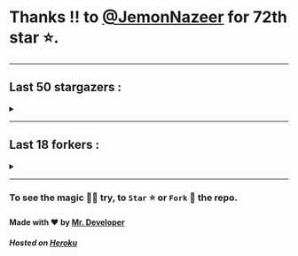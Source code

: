 # Thanks !! to [@JemonNazeer](https://github.com/JemonNazeer) for 72th star ⭐.
---

## Last 50 stargazers :
<details><summary></summary>

| No. | Profile Pic | Username | Star Number ⭐ |
| :---: | :---: | :---: | :---: |
| 1. | <img src='https://avatars.githubusercontent.com/u/85750096?v=4'> | [@JemonNazeer](https://github.com/JemonNazeer) | 72 |
| 2. | <img src='https://avatars.githubusercontent.com/u/106221089?v=4'> | [@ItzKingz](https://github.com/ItzKingz) | 71 |
| 3. | <img src='https://avatars.githubusercontent.com/u/45626125?v=4'> | [@fhkong](https://github.com/fhkong) | 70 |
| 4. | <img src='https://avatars.githubusercontent.com/u/32560442?v=4'> | [@mrdrivingduck](https://github.com/mrdrivingduck) | 69 |
| 5. | <img src='https://avatars.githubusercontent.com/u/105053471?v=4'> | [@Sharmaps1757](https://github.com/Sharmaps1757) | 68 |
| 6. | <img src='https://avatars.githubusercontent.com/u/87847004?v=4'> | [@Hesenovhuseyn](https://github.com/Hesenovhuseyn) | 67 |
| 7. | <img src='https://avatars.githubusercontent.com/u/104765453?v=4'> | [@youssefnasef](https://github.com/youssefnasef) | 66 |
| 8. | <img src='https://avatars.githubusercontent.com/u/105335749?v=4'> | [@spideyboyaman](https://github.com/spideyboyaman) | 65 |
| 9. | <img src='https://avatars.githubusercontent.com/u/60040629?v=4'> | [@JD906](https://github.com/JD906) | 64 |
| 10. | <img src='https://avatars.githubusercontent.com/u/95572329?v=4'> | [@JoelBobanOffline](https://github.com/JoelBobanOffline) | 63 |
| 11. | <img src='https://avatars.githubusercontent.com/u/86429222?v=4'> | [@arun017s](https://github.com/arun017s) | 62 |
| 12. | <img src='https://avatars.githubusercontent.com/u/66241829?v=4'> | [@AwayJob](https://github.com/AwayJob) | 61 |
| 13. | <img src='https://avatars.githubusercontent.com/u/77918734?v=4'> | [@yourtulloh](https://github.com/yourtulloh) | 60 |
| 14. | <img src='https://avatars.githubusercontent.com/u/92523621?v=4'> | [@omiragk05](https://github.com/omiragk05) | 59 |
| 15. | <img src='https://avatars.githubusercontent.com/u/82395901?v=4'> | [@rakeshyt](https://github.com/rakeshyt) | 58 |
| 16. | <img src='https://avatars.githubusercontent.com/u/87684559?v=4'> | [@Meliodas-Demonking](https://github.com/Meliodas-Demonking) | 57 |
| 17. | <img src='https://avatars.githubusercontent.com/u/86404384?v=4'> | [@eaustin6](https://github.com/eaustin6) | 56 |
| 18. | <img src='https://avatars.githubusercontent.com/u/9571025?v=4'> | [@junedkh](https://github.com/junedkh) | 55 |
| 19. | <img src='https://avatars.githubusercontent.com/u/68769346?v=4'> | [@rajput-hemant](https://github.com/rajput-hemant) | 54 |
| 20. | <img src='https://avatars.githubusercontent.com/u/16763276?v=4'> | [@K4CZP3R](https://github.com/K4CZP3R) | 53 |
| 21. | <img src='https://avatars.githubusercontent.com/u/36649395?v=4'> | [@airsquared](https://github.com/airsquared) | 52 |
| 22. | <img src='https://avatars.githubusercontent.com/u/86813581?v=4'> | [@ImDarkLK](https://github.com/ImDarkLK) | 51 |
| 23. | <img src='https://avatars.githubusercontent.com/u/96438111?v=4'> | [@Gishankrishka2](https://github.com/Gishankrishka2) | 50 |
| 24. | <img src='https://avatars.githubusercontent.com/u/85282650?v=4'> | [@Malith-Rukshan](https://github.com/Malith-Rukshan) | 49 |
| 25. | <img src='https://avatars.githubusercontent.com/u/10355528?v=4'> | [@Lesmiscore](https://github.com/Lesmiscore) | 48 |
| 26. | <img src='https://avatars.githubusercontent.com/u/51000885?v=4'> | [@xK4m3l](https://github.com/xK4m3l) | 47 |
| 27. | <img src='https://avatars.githubusercontent.com/u/60372320?v=4'> | [@antoine-lombardo](https://github.com/antoine-lombardo) | 46 |
| 28. | <img src='https://avatars.githubusercontent.com/u/90955030?v=4'> | [@SPECT3R-69](https://github.com/SPECT3R-69) | 45 |
| 29. | <img src='https://avatars.githubusercontent.com/u/89269794?v=4'> | [@svc64](https://github.com/svc64) | 44 |
| 30. | <img src='https://avatars.githubusercontent.com/u/36570169?v=4'> | [@ClementCastel](https://github.com/ClementCastel) | 43 |
| 31. | <img src='https://avatars.githubusercontent.com/u/41164942?v=4'> | [@rk134](https://github.com/rk134) | 42 |
| 32. | <img src='https://avatars.githubusercontent.com/u/16743370?v=4'> | [@megapro17](https://github.com/megapro17) | 41 |
| 33. | <img src='https://avatars.githubusercontent.com/u/33972938?v=4'> | [@pandamoon21](https://github.com/pandamoon21) | 40 |
| 34. | <img src='https://avatars.githubusercontent.com/u/85753037?v=4'> | [@manifesto1](https://github.com/manifesto1) | 39 |
| 35. | <img src='https://avatars.githubusercontent.com/u/65109659?v=4'> | [@Notaghost9997](https://github.com/Notaghost9997) | 38 |
| 36. | <img src='https://avatars.githubusercontent.com/u/83270075?v=4'> | [@gamer191](https://github.com/gamer191) | 37 |
| 37. | <img src='https://avatars.githubusercontent.com/u/73080587?v=4'> | [@XMYSTERlOUSX](https://github.com/XMYSTERlOUSX) | 36 |
| 38. | <img src='https://avatars.githubusercontent.com/u/17056564?v=4'> | [@0x3c3e](https://github.com/0x3c3e) | 35 |
| 39. | <img src='https://avatars.githubusercontent.com/u/20133621?v=4'> | [@NitroFuN](https://github.com/NitroFuN) | 34 |
| 40. | <img src='https://avatars.githubusercontent.com/u/482367?v=4'> | [@nyuszika7h](https://github.com/nyuszika7h) | 33 |
| 41. | <img src='https://avatars.githubusercontent.com/u/84174959?v=4'> | [@S4TyEndRa](https://github.com/S4TyEndRa) | 32 |
| 42. | <img src='https://avatars.githubusercontent.com/u/103633817?v=4'> | [@NullPointer-Ex](https://github.com/NullPointer-Ex) | 31 |
| 43. | <img src='https://avatars.githubusercontent.com/u/87824092?v=4'> | [@codingtuto](https://github.com/codingtuto) | 30 |
| 44. | <img src='https://avatars.githubusercontent.com/u/82335415?v=4'> | [@rahulmanjhu](https://github.com/rahulmanjhu) | 29 |
| 45. | <img src='https://avatars.githubusercontent.com/u/66910428?v=4'> | [@VIKASIND](https://github.com/VIKASIND) | 28 |
| 46. | <img src='https://avatars.githubusercontent.com/u/57279309?v=4'> | [@Droyder7](https://github.com/Droyder7) | 27 |
| 47. | <img src='https://avatars.githubusercontent.com/u/40000538?v=4'> | [@ShubhamJ010](https://github.com/ShubhamJ010) | 26 |
| 48. | <img src='https://avatars.githubusercontent.com/u/102476142?v=4'> | [@hiroultroid93819](https://github.com/hiroultroid93819) | 25 |
| 49. | <img src='https://avatars.githubusercontent.com/u/87156166?v=4'> | [@Soebb](https://github.com/Soebb) | 24 |
| 50. | <img src='https://avatars.githubusercontent.com/u/40020525?v=4'> | [@Angeloem](https://github.com/Angeloem) | 23 |
| 51. | <img src='https://avatars.githubusercontent.com/u/97869723?v=4'> | [@XRoiDX](https://github.com/XRoiDX) | 22 |

</details>

---

## Last 18 forkers :
<details><summary></summary>

| No. | Profile Pic | Username | Fork Number 🍴 |
| :---: | :---: | :---: | :---: |
| 1. | <img src='https://avatars.githubusercontent.com/u/106221089?v=4'> | [@ItzKingz](https://github.com/ItzKingz) | 19 |
| 2. | <img src='https://avatars.githubusercontent.com/u/105053471?v=4'> | [@Sharmaps1757](https://github.com/Sharmaps1757) | 18 |
| 3. | <img src='https://avatars.githubusercontent.com/u/100023533?v=4'> | [@omkar1003](https://github.com/omkar1003) | 17 |
| 4. | <img src='https://avatars.githubusercontent.com/u/104765453?v=4'> | [@youssefnasef](https://github.com/youssefnasef) | 16 |
| 5. | <img src='https://avatars.githubusercontent.com/u/105335749?v=4'> | [@spideyboyaman](https://github.com/spideyboyaman) | 15 |
| 6. | <img src='https://avatars.githubusercontent.com/u/88897873?v=4'> | [@Nobody370](https://github.com/Nobody370) | 14 |
| 7. | <img src='https://avatars.githubusercontent.com/u/62926341?v=4'> | [@a0v0](https://github.com/a0v0) | 13 |
| 8. | <img src='https://avatars.githubusercontent.com/u/96438111?v=4'> | [@Gishankrishka2](https://github.com/Gishankrishka2) | 12 |
| 9. | <img src='https://avatars.githubusercontent.com/u/91558902?v=4'> | [@rk134-hub](https://github.com/rk134-hub) | 11 |
| 10. | <img src='https://avatars.githubusercontent.com/u/20133621?v=4'> | [@NitroFuN](https://github.com/NitroFuN) | 10 |
| 11. | <img src='https://avatars.githubusercontent.com/u/482367?v=4'> | [@nyuszika7h](https://github.com/nyuszika7h) | 9 |
| 12. | <img src='https://avatars.githubusercontent.com/u/84174959?v=4'> | [@S4TyEndRa](https://github.com/S4TyEndRa) | 8 |
| 13. | <img src='https://avatars.githubusercontent.com/u/66910428?v=4'> | [@VIKASIND](https://github.com/VIKASIND) | 7 |
| 14. | <img src='https://avatars.githubusercontent.com/u/101307401?v=4'> | [@Tellyfun](https://github.com/Tellyfun) | 6 |
| 15. | <img src='https://avatars.githubusercontent.com/u/102476142?v=4'> | [@hiroultroid93819](https://github.com/hiroultroid93819) | 5 |
| 16. | <img src='https://avatars.githubusercontent.com/u/98212032?v=4'> | [@random772](https://github.com/random772) | 4 |
| 17. | <img src='https://avatars.githubusercontent.com/u/97720718?v=4'> | [@MaheshKmr9](https://github.com/MaheshKmr9) | 3 |
| 18. | <img src='https://avatars.githubusercontent.com/u/85005373?v=4'> | [@HerokuMods](https://github.com/HerokuMods) | 2 |

</details>

---
### To see the magic 🧚‍♂️ try, to `Star` ⭐ or `Fork` 🍴 the repo.
#### Made with ❤️ by [Mr. Developer](https://github.com/MrBotDeveloper)
##### Hosted on [Heroku](https://heroku.com)